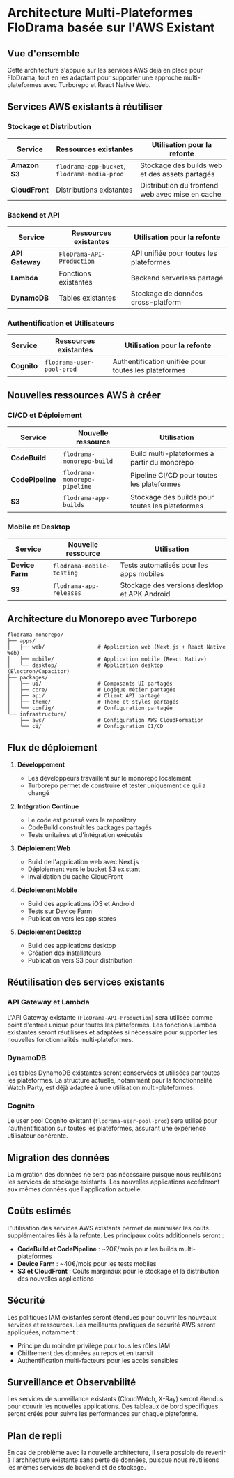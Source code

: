 # Architecture Multi-Plateformes FloDrama basée sur l'AWS Existant

## Vue d'ensemble

Cette architecture s'appuie sur les services AWS déjà en place pour FloDrama, tout en les adaptant pour supporter une approche multi-plateformes avec Turborepo et React Native Web.

## Services AWS existants à réutiliser

### Stockage et Distribution

| Service | Ressources existantes | Utilisation pour la refonte |
|---------|------------------------|----------------------------|
| **Amazon S3** | `flodrama-app-bucket`, `flodrama-media-prod` | Stockage des builds web et des assets partagés |
| **CloudFront** | Distributions existantes | Distribution du frontend web avec mise en cache |

### Backend et API

| Service | Ressources existantes | Utilisation pour la refonte |
|---------|------------------------|----------------------------|
| **API Gateway** | `FloDrama-API-Production` | API unifiée pour toutes les plateformes |
| **Lambda** | Fonctions existantes | Backend serverless partagé |
| **DynamoDB** | Tables existantes | Stockage de données cross-platform |

### Authentification et Utilisateurs

| Service | Ressources existantes | Utilisation pour la refonte |
|---------|------------------------|----------------------------|
| **Cognito** | `flodrama-user-pool-prod` | Authentification unifiée pour toutes les plateformes |

## Nouvelles ressources AWS à créer

### CI/CD et Déploiement

| Service | Nouvelle ressource | Utilisation |
|---------|-------------------|-------------|
| **CodeBuild** | `flodrama-monorepo-build` | Build multi-plateformes à partir du monorepo |
| **CodePipeline** | `flodrama-monorepo-pipeline` | Pipeline CI/CD pour toutes les plateformes |
| **S3** | `flodrama-app-builds` | Stockage des builds pour toutes les plateformes |

### Mobile et Desktop

| Service | Nouvelle ressource | Utilisation |
|---------|-------------------|-------------|
| **Device Farm** | `flodrama-mobile-testing` | Tests automatisés pour les apps mobiles |
| **S3** | `flodrama-app-releases` | Stockage des versions desktop et APK Android |

## Architecture du Monorepo avec Turborepo

```
flodrama-monorepo/
├── apps/
│   ├── web/                 # Application web (Next.js + React Native Web)
│   ├── mobile/              # Application mobile (React Native)
│   └── desktop/             # Application desktop (Electron/Capacitor)
├── packages/
│   ├── ui/                  # Composants UI partagés
│   ├── core/                # Logique métier partagée
│   ├── api/                 # Client API partagé
│   ├── theme/               # Thème et styles partagés
│   └── config/              # Configuration partagée
└── infrastructure/
    ├── aws/                 # Configuration AWS CloudFormation
    └── ci/                  # Configuration CI/CD
```

## Flux de déploiement

1. **Développement**
   - Les développeurs travaillent sur le monorepo localement
   - Turborepo permet de construire et tester uniquement ce qui a changé

2. **Intégration Continue**
   - Le code est poussé vers le repository
   - CodeBuild construit les packages partagés
   - Tests unitaires et d'intégration exécutés

3. **Déploiement Web**
   - Build de l'application web avec Next.js
   - Déploiement vers le bucket S3 existant
   - Invalidation du cache CloudFront

4. **Déploiement Mobile**
   - Build des applications iOS et Android
   - Tests sur Device Farm
   - Publication vers les app stores

5. **Déploiement Desktop**
   - Build des applications desktop
   - Création des installateurs
   - Publication vers S3 pour distribution

## Réutilisation des services existants

### API Gateway et Lambda

L'API Gateway existante (`FloDrama-API-Production`) sera utilisée comme point d'entrée unique pour toutes les plateformes. Les fonctions Lambda existantes seront réutilisées et adaptées si nécessaire pour supporter les nouvelles fonctionnalités multi-plateformes.

### DynamoDB

Les tables DynamoDB existantes seront conservées et utilisées par toutes les plateformes. La structure actuelle, notamment pour la fonctionnalité Watch Party, est déjà adaptée à une utilisation multi-plateformes.

### Cognito

Le user pool Cognito existant (`flodrama-user-pool-prod`) sera utilisé pour l'authentification sur toutes les plateformes, assurant une expérience utilisateur cohérente.

## Migration des données

La migration des données ne sera pas nécessaire puisque nous réutilisons les services de stockage existants. Les nouvelles applications accéderont aux mêmes données que l'application actuelle.

## Coûts estimés

L'utilisation des services AWS existants permet de minimiser les coûts supplémentaires liés à la refonte. Les principaux coûts additionnels seront :

- **CodeBuild et CodePipeline** : ~20€/mois pour les builds multi-plateformes
- **Device Farm** : ~40€/mois pour les tests mobiles
- **S3 et CloudFront** : Coûts marginaux pour le stockage et la distribution des nouvelles applications

## Sécurité

Les politiques IAM existantes seront étendues pour couvrir les nouveaux services et ressources. Les meilleures pratiques de sécurité AWS seront appliquées, notamment :

- Principe du moindre privilège pour tous les rôles IAM
- Chiffrement des données au repos et en transit
- Authentification multi-facteurs pour les accès sensibles

## Surveillance et Observabilité

Les services de surveillance existants (CloudWatch, X-Ray) seront étendus pour couvrir les nouvelles applications. Des tableaux de bord spécifiques seront créés pour suivre les performances sur chaque plateforme.

## Plan de repli

En cas de problème avec la nouvelle architecture, il sera possible de revenir à l'architecture existante sans perte de données, puisque nous réutilisons les mêmes services de backend et de stockage.
